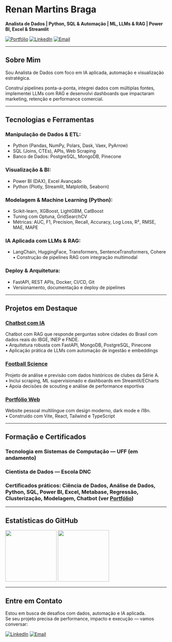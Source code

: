 # **Renan Martins Braga**

**Analista de Dados | Python, SQL & Automação | ML, LLMs & RAG | Power BI, Excel & Streamlit**

[![Portfólio](https://img.shields.io/badge/Portfólio-333333?style=for-the-badge&logo=vercel&logoColor=white)](https://renanmrbraga.github.io)
[![LinkedIn](https://img.shields.io/badge/LinkedIn-0A66C2?style=for-the-badge&logo=linkedin&logoColor=white)](https://www.linkedin.com/in/renanmrbraga)
[![Email](https://img.shields.io/badge/Email-D14836?style=for-the-badge&logo=gmail&logoColor=white)](mailto:renanmbraga@outlook.com)

---

## Sobre Mim

Sou Analista de Dados com foco em IA aplicada, automação e visualização estratégica.

Construí pipelines ponta-a-ponta, integrei dados com múltiplas fontes, implementei LLMs com RAG e desenvolvi dashboards que impactaram marketing, retenção e performance comercial.

---

## Tecnologias e Ferramentas

### Manipulação de Dados & ETL:
- Python (Pandas, NumPy, Polars, Dask, Vaex, PyArrow)
- SQL (Joins, CTEs), APIs, Web Scraping
- Banco de Dados: PostgreSQL, MongoDB, Pinecone

### Visualização & BI:
- Power BI (DAX), Excel Avançado
- Python (Plotly, Streamlit, Matplotlib, Seaborn)

### Modelagem & Machine Learning (Python):
- Scikit-learn, XGBoost, LightGBM, CatBoost
- Tuning com Optuna, GridSearchCV
- Métricas: AUC, F1, Precision, Recall, Accuracy, Log Loss, R², RMSE, MAE, MAPE

### IA Aplicada com LLMs & RAG:
- LangChain, HuggingFace, Transformers, SentenceTransformers, Cohere
• Construção de pipelines RAG com integração multimodal

### Deploy & Arquitetura:
- FastAPI, REST APIs, Docker, CI/CD, Git
- Versionamento, documentação e deploy de pipelines

---

## Projetos em Destaque

### [**Chatbot com IA**](https://github.com/renanmrbraga/chatbot-llm)  
  Chatbot com RAG que responde perguntas sobre cidades do Brasil com dados reais do IBGE, INEP e FNDE.  
  • Arquitetura robusta com FastAPI, MongoDB, PostgreSQL, Pinecone  
  • Aplicação prática de LLMs com automação de ingestão e embeddings

### [**Football Science**](https://github.com/renanmrbraga/football-science)  
  Projeto de análise e previsão com dados históricos de clubes da Série A.  
  • Inclui scraping, ML supervisionado e dashboards em Streamlit/ECharts  
  • Apoia decisões de scouting e análise de performance esportiva

### [**Portfólio Web**](https://github.com/renanmrbraga/portfolio-web)  
  Website pessoal multilíngue com design moderno, dark mode e i18n.  
  • Construído com Vite, React, Tailwind e TypeScript

---

## Formação e Certificados

### **Tecnologia em Sistemas de Computação** — UFF (em andamento)  
### **Cientista de Dados** — Escola DNC  
### Certificados práticos: Ciência de Dados, Análise de Dados, Python, SQL, Power BI, Excel, Metabase, Regressão, Clusterização, Modelagem, Chatbot (ver [Portfólio](https://renanmrbraga.github.io))

---

## Estatísticas do GitHub

<p align="left">
  <img height="160px" src="https://github-readme-stats.vercel.app/api?username=renanmrbraga&show_icons=true&theme=dark&locale=pt-br&hide_rank=true" />
  <img height="160px" src="https://github-readme-stats.vercel.app/api/top-langs/?username=renanmrbraga&layout=compact&langs_count=10&theme=dark&locale=pt-br" />
</p>

---

## Entre em Contato

Estou em busca de desafios com dados, automação e IA aplicada.  
Se seu projeto precisa de performance, impacto e execução — vamos conversar:

[![LinkedIn](https://img.shields.io/badge/LinkedIn-0A66C2?style=for-the-badge&logo=linkedin&logoColor=white)](https://www.linkedin.com/in/renanmrbraga)
[![Email](https://img.shields.io/badge/Email-D14836?style=for-the-badge&logo=gmail&logoColor=white)](mailto:renanmbraga@outlook.com)
